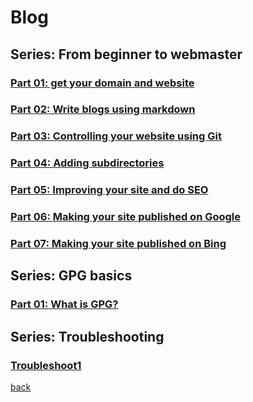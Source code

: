 # Blog
## Series: From beginner to webmaster
### [Part 01: get your domain and website](https://qqiumax.github.io/blog/get-your-github-domain/)
### [Part 02: Write blogs using markdown](https://qqiumax.github.io/blog/write-blog-using-markdown/)
### [Part 03: Controlling your website using Git](https://qqiumax.github.io/blog/controlling-using-git/)
### [Part 04: Adding subdirectories](https://qqiumax.github.io/blog/adding-directories/)
### [Part 05: Improving your site and do SEO](https://qqiumax.github.io/blog/improving-your-site/)
### [Part 06: Making your site published on Google](https://qqiumax.github.io/blog/making-your-site-on-engines/)
### [Part 07: Making your site published on Bing](https://qqiumax.github.io/blog/get-index-bing/)

## Series: GPG basics
### [Part 01: What is GPG?](https://qqiumax.github.io/blog/what-is-gpg)

## Series: Troubleshooting
### [Troubleshoot1](https://qqiumax.github.io/blog/troubleshoot1/)

[back](https://qqiumax.github.io/home/)